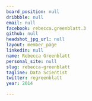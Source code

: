 ```yaml
---
board_position: null
dribbble: null
email: null
facebook: rebecca.greenblatt.3
github: null
headshot_jpg_url: null
layout: member_page
linkedin: null
name: Rebecca Greenblatt
personal_site: null
slug: rebecca-greenblatt
tagline: Data Scientist
twitter: regreenblatt
year: 2014

---
```

